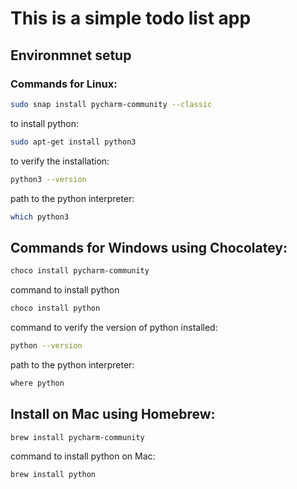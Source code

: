 # This is a simple todo list app


## Environmnet setup
### Commands for Linux:
```bash
sudo snap install pycharm-community --classic
```

to install python:
```bash
sudo apt-get install python3
```

to verify the installation:
```bash
python3 --version
```

path to the python interpreter:
```bash
which python3
``` 

## Commands for Windows using Chocolatey:
```bash
choco install pycharm-community
```

command to install python
```bash
choco install python
```

command to verify the version of python installed:
```bash
python --version
```

path to the python interpreter:
```bash
where python
```

## Install on Mac using Homebrew:
```bash
brew install pycharm-community
```

command to install python on Mac:
```bash
brew install python
```

